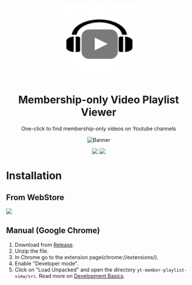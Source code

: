 <div align="center">
    <img src="src/icon.png" width=200 height=200>
    <h1>Membership-only Video Playlist Viewer</h1>
    <p>One-click to find membership-only videos on Youtube channels</p>
</div>

<div align="center">

![Banner](https://lh3.googleusercontent.com/Y0t_kWmkTg1EmzWmXhjoTamEQoOmPz5N8YrXfp9lrtOcvabhuFmj5C5h4lKkImpICnTXdD11Fb97hWLpY9CigOoJ1M4=s800-w800-h500)

[![][github-license-shield]][github-license-link]
[![][latest-version-shield]][latest-version-link]

</div>

# Installation
## From WebStore
[![][extension-store-shield]][extension-store-link]

## Manual (Google Chrome)
1. Download from [Release](https://github.com/atarm/yt-member-playlist-view/releases).
2. Unzip the file.
3. In Chrome go to the extension page(chrome://extensions/).
4. Enable "Developer mode".
5. Click on "Load Unpacked" and open the directory `yt-member-playlist-view/src`.
Read more on [Development Basics](https://developer.chrome.com/docs/extensions/mv3/getstarted/development-basics/#load-unpacked).

<!-- SHIELDS GROUP -->
[github-license-shield]: https://img.shields.io/github/license/atarm/yt-member-playlist-view
[github-license-link]: https://github.com/atarm/yt-member-playlist-view/blob/master/LICENSE.md
[latest-version-shield]: https://img.shields.io/github/v/release/atarm/yt-member-playlist-view
[latest-version-link]: https://github.com/atarm/yt-member-playlist-view/releases/latest

[extension-store-shield]: https://img.shields.io/badge/-Chrome-brightgreen?logo=google-chrome&logoColor=white
[extension-store-link]: https://chromewebstore.google.com/detail/alipjbeolhembeklphfcehbkgncdlnom